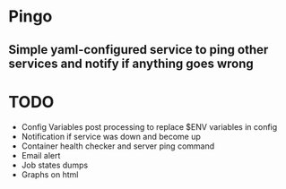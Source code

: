 # Pingo
## Simple yaml-configured service to ping other services and notify if anything goes wrong

# TODO
- Config Variables post processing to replace $ENV variables in config
- Notification if service was down and become up
- Container health checker and server ping command
- Email alert
- Job states dumps
- Graphs on html

